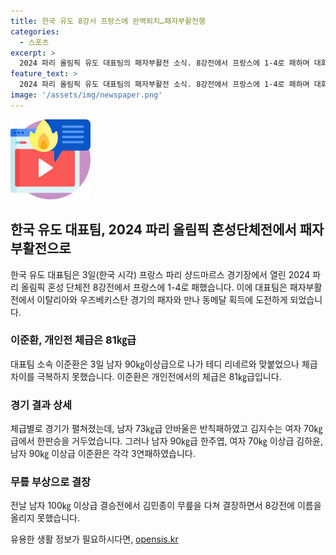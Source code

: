 ```yaml
---
title: 한국 유도 8강서 프랑스에 완벽퇴치…패자부활전행
categories:
  - 스포츠
excerpt: >
  2024 파리 올림픽 유도 대표팀의 패자부활전 소식. 8강전에서 프랑스에 1-4로 패하며 대회를 마감한 한국 대표팀. 무릎 부상으로 결승전에 이름을 올리지 못했던 김민종(양평군청) 등의 소식도 전해졌다. 이제 대표팀은 이탈리아와 우즈베키스탄의 패자와의 경기에서 동메달 획득에 도전할 예정이다.
feature_text: >
  2024 파리 올림픽 유도 대표팀의 패자부활전 소식. 8강전에서 프랑스에 1-4로 패하며 대회를 마감한 한국 대표팀. 무릎 부상으로 결승전에 이름을 올리지 못했던 김민종(양평군청) 등의 소식도 전해졌다. 이제 대표팀은 이탈리아와 우즈베키스탄의 패자와의 경기에서 동메달 획득에 도전할 예정이다.
image: '/assets/img/newspaper.png'
---
```


<p><img src="/assets/img/news.png" alt="rentncar 속보" /></p>

<h2 data-ke-size="size26">한국 유도 대표팀, 2024 파리 올림픽 혼성단체전에서 패자부활전으로</h2>

<p data-ke-size="size16">한국 유도 대표팀은 3일(한국 시각) 프랑스 파리 샹드마르스 경기장에서 열린 2024 파리 올림픽 혼성 단체전 8강전에서 프랑스에 1-4로 패했습니다. 이에 대표팀은 패자부활전에서 이탈리아와 우즈베키스탄 경기의 패자와 만나 동메달 획득에 도전하게 되었습니다.</p>

<h3>이준환, 개인전 체급은 81㎏급</h3>

<p data-ke-size="size16">대표팀 소속 이준환은 3일 남자 90㎏이상급으로 나가 테디 리네르와 맞붙었으나 체급 차이를 극복하지 못했습니다. 이준환은 개인전에서의 체급은 81㎏급입니다.</p>

<h3>경기 결과 상세</h3>

<p data-ke-size="size16">체급별로 경기가 펼쳐졌는데, 남자 73㎏급 안바울은 반칙패하였고 김지수는 여자 70㎏급에서 한판승을 거두었습니다. 그러나 남자 90㎏급 한주엽, 여자 70㎏ 이상급 김하윤, 남자 90㎏ 이상급 이준환은 각각 3연패하였습니다.</p>

<h3>무릎 부상으로 결장</h3>

<p data-ke-size="size16">전날 남자 100㎏ 이상급 결승전에서 김민종이 무릎을 다쳐 결장하면서 8강전에 이름을 올리지 못했습니다.</p>
유용한 생활 정보가 필요하시다면, <a href="https://opensis.kr" rel="dofollow">opensis.kr</a>


